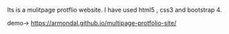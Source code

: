 Its is a mulitpage protflio website.
I have used html5 , css3 and bootstrap 4.


demo-> https://armondal.github.io/multipage-protfolio-site/